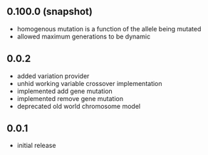 ## 0.100.0 (snapshot)

* homogenous mutation is a function of the allele being mutated
* allowed maximum generations to be dynamic

## 0.0.2

* added variation provider
* unhid working variable crossover implementation
* implemented add gene mutation
* implemented remove gene mutation
* deprecated old world chromosome model

## 0.0.1

* initial release
